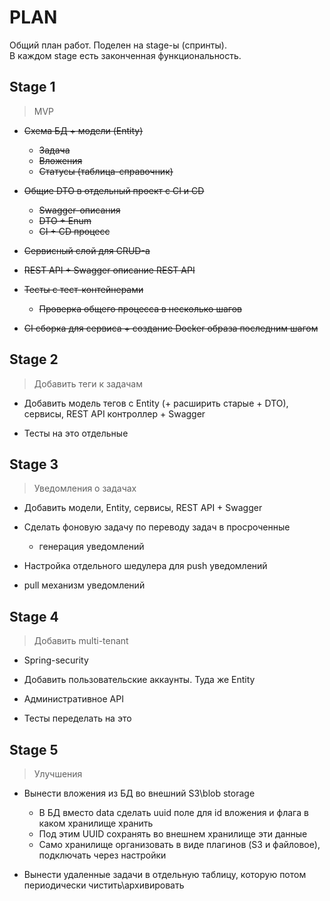 PLAN
====

Общий план работ. Поделен на stage-ы (спринты).  
В каждом stage есть законченная функциональность.


Stage 1
-------

> MVP 

* ~~Схема БД + модели (Entity)~~
  - ~~Задача~~
  - ~~Вложения~~
  - ~~Статусы (таблица-справочник)~~

* ~~Общие DTO в отдельный проект с CI и CD~~
  - ~~Swagger-описания~~
  - ~~DTO + Enum~~
  - ~~CI + CD процесс~~

* ~~Сервисный слой для CRUD-а~~

* ~~REST API + Swagger описание REST API~~

* ~~Тесты с тест-контейнерами~~
  - ~~Проверка общего процесса в несколько шагов~~

* ~~CI сборка для сервиса + создание Docker образа последним шагом~~


Stage 2
-------

> Добавить теги к задачам

* Добавить модель тегов с Entity (+ расширить старые + DTO), сервисы, REST API контроллер + Swagger

* Тесты на это отдельные


Stage 3
-------

> Уведомления о задачах

* Добавить модели, Entity, сервисы, REST API + Swagger

* Сделать фоновую задачу по переводу задач в просроченные
    + генерация уведомлений

* Настройка отдельного шедулера для push уведомлений

* pull механизм уведомлений


Stage 4
-------

> Добавить multi-tenant

* Spring-security

* Добавить пользовательские аккаунты. Туда же Entity

* Административное API

* Тесты переделать на это


Stage 5
-------

> Улучшения

* Вынести вложения из БД во внешний S3\blob storage
  - В БД вместо data сделать uuid поле для id вложения и флага в каком хранилище хранить
  - Под этим UUID сохранять во внешнем хранилище эти данные
  - Само хранилище организовать в виде плагинов (S3 и файловое), подключать через настройки

* Вынести удаленные задачи в отдельную таблицу, которую потом периодически чистить\архивировать
